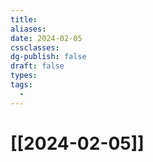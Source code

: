 ```yaml
---
title: 
aliases: 
date: 2024-02-05
cssclasses: 
dg-publish: false
draft: false
types: 
tags: 
  - 
---
```

# [[2024-02-05]]


